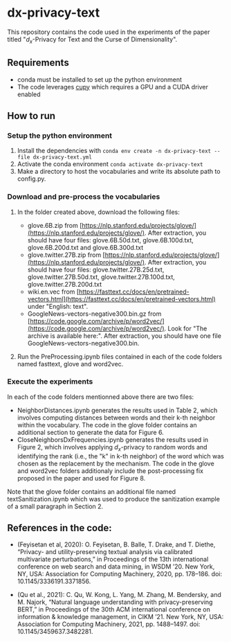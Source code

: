 # dx-privacy-text
This repository contains the code used in the experiments of the paper titled "$d_x$-Privacy for Text and the Curse of Dimensionality".

## Requirements
- conda must be installed to set up the python environment
- The code leverages [cupy](https://cupy.dev/) which requires a GPU and a CUDA driver enabled

## How to run
### Setup the python environment
1. Install the dependencies with `conda env create -n dx-privacy-text --file dx-privacy-text.yml`
2. Activate the conda environment `conda activate dx-privacy-text`
3. Make a directory to host the vocabularies and write its absolute path to config.py.

### Download and pre-process the vocabularies
1. In the folder created above, download the following files:
    - glove.6B.zip from [https://nlp.stanford.edu/projects/glove/](https://nlp.stanford.edu/projects/glove/). After extraction, you should have four files: glove.6B.50d.txt, glove.6B.100d.txt, glove.6B.200d.txt and glove.6B.300d.txt
    - glove.twitter.27B.zip from [https://nlp.stanford.edu/projects/glove/](https://nlp.stanford.edu/projects/glove/). After extraction, you should have four files: glove.twitter.27B.25d.txt, glove.twitter.27B.50d.txt, glove.twitter.27B.100d.txt, glove.twitter.27B.200d.txt
    - wiki.en.vec from [https://fasttext.cc/docs/en/pretrained-vectors.html](https://fasttext.cc/docs/en/pretrained-vectors.html) under "English: text".
    - GoogleNews-vectors-negative300.bin.gz from [https://code.google.com/archive/p/word2vec/](https://code.google.com/archive/p/word2vec/). Look for "The archive is available here:". After extraction, you should have one file GoogleNews-vectors-negative300.bin.

2. Run the PreProcessing.ipynb files contained in each of the code folders named fasttext, glove and word2vec.

### Execute the experiments
In each of the code folders mentionned above there are two files:
- NeighborDistances.ipynb generates the results used in Table 2, which involves computing distances between words and their k-th neighbor within the vocabulary. The code in the glove folder contains an additional section to generate the data for Figure 6.
- CloseNeighborsDxFrequencies.ipynb generates the results used in Figure 2, which involves applying $d_x$-privacy to random words and identifying the rank (i.e., the "k" in k-th neighbor) of the word which was chosen as the replacement by the mechanism. The code in the glove and word2vec folders additionaly include the post-processing fix proposed in the paper and used for Figure 8.

Note that the glove folder contains an additional file named textSanitization.ipynb which was used to produce the sanitization example of a small paragraph in Section 2.

## References in the code:
- (Feyisetan et al, 2020): O. Feyisetan, B. Balle, T. Drake, and T. Diethe, “Privacy- and utility-preserving textual analysis via calibrated multivariate perturbations,” in Proceedings of the 13th international conference on web search and data mining, in WSDM ’20. New York, NY, USA: Association for Computing Machinery, 2020, pp. 178–186. doi: 10.1145/3336191.3371856.

- (Qu et al., 2021): C. Qu, W. Kong, L. Yang, M. Zhang, M. Bendersky, and M. Najork, “Natural language understanding with privacy-preserving BERT,” in Proceedings of the 30th ACM international conference on information & knowledge management, in CIKM ’21. New York, NY, USA: Association for Computing Machinery, 2021, pp. 1488–1497. doi: 10.1145/3459637.3482281.